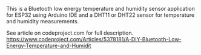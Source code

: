This is a Bluetooth low energy temperature and humidity sensor application for ESP32 using Arduino IDE and a DHT11 or DHT22 sensor for temperature and humidity measurements.

See article on codeproject.com for full description.
https://www.codeproject.com/Articles/5378181/A-DIY-Bluetooth-Low-Energy-Temperature-and-Humidit
